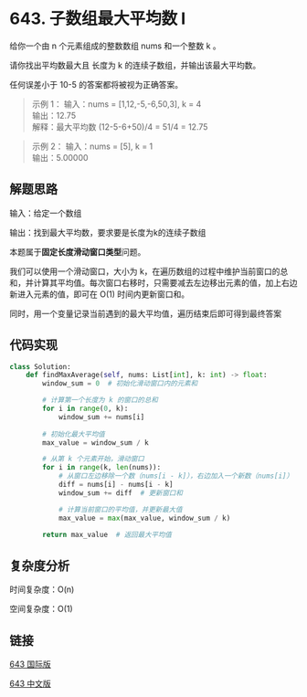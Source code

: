 # 643. 子数组最大平均数 I

给你一个由 n 个元素组成的整数数组 nums 和一个整数 k 。

请你找出平均数最大且 长度为 k 的连续子数组，并输出该最大平均数。

任何误差小于 10-5 的答案都将被视为正确答案。

> 示例 1：
输入：nums = [1,12,-5,-6,50,3], k = 4  
输出：12.75  
解释：最大平均数 (12-5-6+50)/4 = 51/4 = 12.75

> 示例 2：
输入：nums = [5], k = 1  
输出：5.00000

## 解题思路
输入：给定一个数组

输出：找到最大平均数，要求要是长度为k的连续子数组

本题属于**固定长度滑动窗口类型**问题。

我们可以使用一个滑动窗口，大小为 k，在遍历数组的过程中维护当前窗口的总和，并计算其平均值。每次窗口右移时，只需要减去左边移出元素的值，加上右边新进入元素的值，即可在 O(1) 时间内更新窗口和。

同时，用一个变量记录当前遇到的最大平均值，遍历结束后即可得到最终答案

## 代码实现

```python
class Solution:
    def findMaxAverage(self, nums: List[int], k: int) -> float:
        window_sum = 0  # 初始化滑动窗口内的元素和

        # 计算第一个长度为 k 的窗口的总和
        for i in range(0, k):
            window_sum += nums[i]
        
        # 初始化最大平均值
        max_value = window_sum / k

        # 从第 k 个元素开始，滑动窗口
        for i in range(k, len(nums)):
            # 从窗口左边移除一个数（nums[i - k]），右边加入一个新数（nums[i]）
            diff = nums[i] - nums[i - k]
            window_sum += diff  # 更新窗口和

            # 计算当前窗口的平均值，并更新最大值
            max_value = max(max_value, window_sum / k)
        
        return max_value  # 返回最大平均值
```

## 复杂度分析

时间复杂度：O(n)

空间复杂度：O(1)

## 链接

[643 国际版](https://leetcode.com/problems/maximum-average-subarray-i/description/)

[643 中文版](https://leetcode.cn/problems/maximum-average-subarray-i/description)
